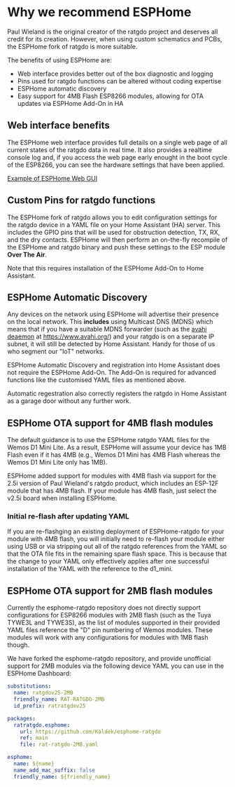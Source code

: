 # Why we recommend ESPHome
Paul Wieland is the original creator of the ratgdo project and deserves all credit for its creation. However, when using custom schematics and PCBs, the ESPHome fork of ratgdo is more suitable.

The benefits of using ESPHome are:
- Web interface provides better out of the box diagnostic and logging
- Pins used for ratgdo functions can be altered without coding expertise
- ESPHome automatic discovery
- Easy support for 4MB Flash ESP8266 modules, allowing for OTA updates via ESPHome Add-On in HA

## Web interface benefits
The ESPHome web interface provides full details on a single web page of all current states of the ratgdo data in real time.  It also provides a realtime console log and, if you access the web page early enought in the boot cycle of the ESP8266, you can see the hardware settings that have been applied.

[Example of ESPHome Web GUI](https://github.com/Kaldek/rat-ratgdo/blob/main/images/ESPHome%20Web%20Gui%20example.png)

## Custom Pins for ratgdo functions
The ESPHome fork of ratgdo allows you to edit configuration settings for the ratgdo device in a YAML file on your Home Assistant (HA) server.  This includes the GPIO pins that will be used for obstruction detection, TX, RX, and the dry contacts.  ESPHome will then perform an on-the-fly recompile of the ESPHome and ratgdo binary and push these settings to the ESP module **Over The Air**.

Note that this requires installation of the ESPHome Add-On to Home Assistant.

## ESPHome Automatic Discovery
Any devices on the network using ESPHome will advertise their presence on the local network.  This **includes** using Multicast DNS (MDNS) which means that if you have a suitable MDNS forwarder (such as the [avahi deaemon](https://www.avahi.org/) at https://www.avahi.org/) and your ratgdo is on a separate IP subnet, it will still be detected by Home Assistant.  Handy for those of us who segment our "IoT" networks.

ESPHome Automatic Discovery and registration into Home Assistant does not require the ESPHome Add-On.  The Add-On is required for advanced functions like the customised YAML files as mentioned above.

Automatic regestration also correctly registers the ratgdo in Home Assistant as a garage door without any further work.

## ESPHome OTA support for 4MB flash modules
The default guidance is to use the ESPHome ratgdo YAML files for the Wemos D1 Mini Lite.  As a result, ESPHome will assume your device has 1MB Flash even if it has 4MB (e.g., Wemos D1 Mini has 4MB Flash whereas the Wemos D1 Mini Lite only has 1MB).

ESPHome added support for modules with 4MB flash via support for the 2.5i version of Paul Wieland's ratgdo product, which includes an ESP-12F module that has 4MB flash.  If your module has 4MB flash, just select the v2.5i board when installing ESPHome.

### Initial re-flash after updating YAML
If you are re-flashging an existing deployment of ESPHome-ratgdo for your module with 4MB flash, you will initially need to re-flash your module either using USB or via stripping out all of the ratgdo references from the YAML so that the OTA file fits in the remaining spare flash space.  This is because that the change to your YAML only effectively applies after one successful installation of the YAML with the reference to the d1_mini.

## ESPHome OTA support for 2MB flash modules
Currently the esphome-ratgdo repository does not directly support configurations for ESP8266 modules with 2MB flash (such as the Tuya TYWE3L and TYWE3S), as the list of modules supported in their provided YAML files reference the "D" pin numbering of Wemos modules.  These modules will work with any configurations for modules with 1MB flash though.

We have forked the esphome-ratgdo repository, and provide unofficial support for 2MB modules via the following device YAML you can use in the ESPHome Dashboard:

```yaml
substitutions:
  name: ratgdov25-2MB
  friendly_name: RAT-RATGDO-2MB
  id_prefix: ratratgdov25

packages:
  ratratgdo.esphome:
    url: https://github.com/Kaldek/esphome-ratgdo
    ref: main
    file: rat-ratgdo-2MB.yaml

esphome:
  name: ${name}
  name_add_mac_suffix: false
  friendly_name: ${friendly_name}
```
